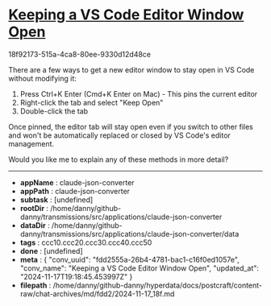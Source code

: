 # [Keeping a VS Code Editor Window Open](https://claude.ai/chat/fdd2555a-26b4-4781-bac1-c16f0ed1057e)

18f92173-515a-4ca8-80ee-9330d12d48ce

 There are a few ways to get a new editor window to stay open in VS Code without modifying it:

1. Press Ctrl+K Enter (Cmd+K Enter on Mac) - This pins the current editor
2. Right-click the tab and select "Keep Open"
3. Double-click the tab

Once pinned, the editor tab will stay open even if you switch to other files and won't be automatically replaced or closed by VS Code's editor management.

Would you like me to explain any of these methods in more detail?

---

* **appName** : claude-json-converter
* **appPath** : claude-json-converter
* **subtask** : [undefined]
* **rootDir** : /home/danny/github-danny/transmissions/src/applications/claude-json-converter
* **dataDir** : /home/danny/github-danny/transmissions/src/applications/claude-json-converter/data
* **tags** : ccc10.ccc20.ccc30.ccc40.ccc50
* **done** : [undefined]
* **meta** : {
  "conv_uuid": "fdd2555a-26b4-4781-bac1-c16f0ed1057e",
  "conv_name": "Keeping a VS Code Editor Window Open",
  "updated_at": "2024-11-17T19:18:45.453997Z"
}
* **filepath** : /home/danny/github-danny/hyperdata/docs/postcraft/content-raw/chat-archives/md/fdd2/2024-11-17_18f.md